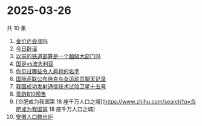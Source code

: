 # 2025-03-26

共 10 条

<!-- BEGIN -->
<!-- 最后更新时间 Wed Mar 26 2025 09:17:18 GMT+0800 (China Standard Time) -->

1. [金价还会涨吗](https://www.zhihu.com/search?q=金价还会涨吗)
1. [今日辟谣](https://www.zhihu.com/search?q=今日辟谣)
1. [以前的铁道部算是一个超级大部门吗](https://www.zhihu.com/search?q=以前的铁道部算是一个超级大部门吗)
1. [国足vs澳大利亚](https://www.zhihu.com/search?q=国足vs澳大利亚)
1. [你见过哪些令人尴尬的名字](https://www.zhihu.com/search?q=你见过哪些令人尴尬的名字)
1. [国际乒联公布徐克与女运动员聊天记录](https://www.zhihu.com/search?q=国际乒联公布徐克与女运动员聊天记录)
1. [我国成功发射通信技术试验卫星十五号](https://www.zhihu.com/search?q=我国成功发射通信技术试验卫星十五号)
1. [零跑B10预售](https://www.zhihu.com/search?q=零跑B10预售)
1. [合肥成为我国第 18
   座千万人口之城](https://www.zhihu.com/search?q=合肥成为我国第 18
   座千万人口之城)
1. [安徽人口数出炉](https://www.zhihu.com/search?q=安徽人口数出炉)

<!-- END -->

